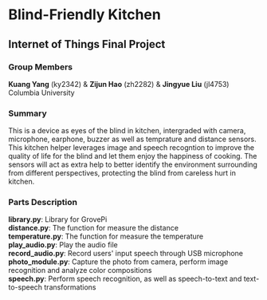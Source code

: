 # Blind-Friendly Kitchen

## Internet of Things Final Project

### Group Members
**Kuang Yang** (ky2342) & **Zijun Hao** (zh2282) & **Jingyue Liu** (jl4753)<br>
Columbia University

### Summary
This is a device as eyes of the blind in kitchen, intergraded with camera, microphone, earphone, buzzer as well as temprature and distance sensors. This kitchen helper leverages image and speech recogntion to improve the quality of life for the blind and let them enjoy the happiness of cooking. The sensors will act as extra help to better identify the environment surrounding from different perspectives, protecting the blind from careless hurt in kitchen.

### Parts Description
**library.py**: Library for GrovePi <br>
**distance.py**: The function for measure the distance <br>
**temperature.py**: The function for measure the temperature <br>
**play_audio.py**: Play the audio file <br>
**record_audio.py**: Record users' input speech through USB microphone <br>
**photo_module.py**: Capture the photo from camera, perform image recognition and analyze color compositions <br>
**speech.py**: Perform speech recognition, as well as speech-to-text and text-to-speech transformations



